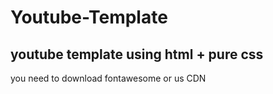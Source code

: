# Youtube-Template
## youtube template using html + pure css
you need to download fontawesome or us CDN
